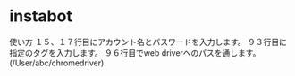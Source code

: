 # instabot
使い方
１５、１７行目にアカウント名とパスワードを入力します。
９３行目に指定のタグを入力します。
９６行目でweb driverへのパスを通します。
(/User/abc/chromedriver)

